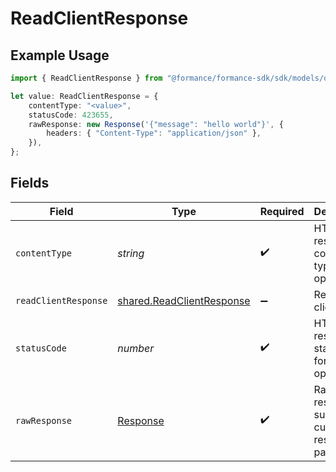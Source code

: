 # ReadClientResponse

## Example Usage

```typescript
import { ReadClientResponse } from "@formance/formance-sdk/sdk/models/operations";

let value: ReadClientResponse = {
    contentType: "<value>",
    statusCode: 423655,
    rawResponse: new Response('{"message": "hello world"}', {
        headers: { "Content-Type": "application/json" },
    }),
};
```

## Fields

| Field                                                                         | Type                                                                          | Required                                                                      | Description                                                                   |
| ----------------------------------------------------------------------------- | ----------------------------------------------------------------------------- | ----------------------------------------------------------------------------- | ----------------------------------------------------------------------------- |
| `contentType`                                                                 | *string*                                                                      | :heavy_check_mark:                                                            | HTTP response content type for this operation                                 |
| `readClientResponse`                                                          | [shared.ReadClientResponse](../../../sdk/models/shared/readclientresponse.md) | :heavy_minus_sign:                                                            | Retrieved client                                                              |
| `statusCode`                                                                  | *number*                                                                      | :heavy_check_mark:                                                            | HTTP response status code for this operation                                  |
| `rawResponse`                                                                 | [Response](https://developer.mozilla.org/en-US/docs/Web/API/Response)         | :heavy_check_mark:                                                            | Raw HTTP response; suitable for custom response parsing                       |